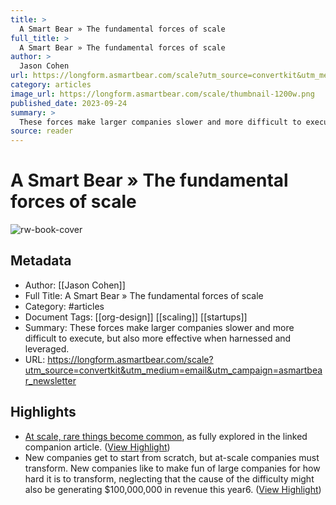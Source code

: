 ```yaml
---
title: >
  A Smart Bear » The fundamental forces of scale
full_title: >
  A Smart Bear » The fundamental forces of scale
author: >
  Jason Cohen
url: https://longform.asmartbear.com/scale?utm_source=convertkit&utm_medium=email&utm_campaign=asmartbear_newsletter
category: articles
image_url: https://longform.asmartbear.com/scale/thumbnail-1200w.png
published_date: 2023-09-24
summary: >
  These forces make larger companies slower and more difficult to execute, but also more effective when harnessed and leveraged.
source: reader
---
```

# A Smart Bear » The fundamental forces of scale

![rw-book-cover](https://longform.asmartbear.com/scale/thumbnail-1200w.png)

## Metadata
- Author: [[Jason Cohen]]
- Full Title: A Smart Bear » The fundamental forces of scale
- Category: #articles
- Document Tags: [[org-design]] [[scaling]] [[startups]] 
- Summary: These forces make larger companies slower and more difficult to execute, but also more effective when harnessed and leveraged.
- URL: https://longform.asmartbear.com/scale?utm_source=convertkit&utm_medium=email&utm_campaign=asmartbear_newsletter

## Highlights
- [At scale, rare things become common](https://longform.asmartbear.com/scale-rare/), as fully explored in the linked companion article. ([View Highlight](https://read.readwise.io/read/01hcbf4qd89kfpcnjsvk8vww0s))
- New companies get to start from scratch, but at-scale companies must transform. New companies like to make fun of large companies for how hard it is to transform, neglecting that the cause of the difficulty might also be generating $100,000,000 in revenue this year6. ([View Highlight](https://read.readwise.io/read/01hj9520f38y6qzne9v8m314zk))


